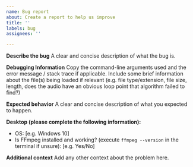 ```yaml
---
name: Bug report
about: Create a report to help us improve
title: ''
labels: bug
assignees: ''

---
```


**Describe the bug**
A clear and concise description of what the bug is.

**Debugging Information**
Copy the command-line arguments used and the error message / stack trace if applicable. Include some brief information about the file(s) being loaded if relevant (e.g. file type/extension, file size, length, does the audio have an obvious loop point that algorithm failed to find?)

**Expected behavior**
A clear and concise description of what you expected to happen.

**Desktop (please complete the following information):**
 - OS: [e.g. Windows 10]
 - Is FFmpeg installed and working? (execute `ffmpeg --version` in the terminal if unsure): [e.g. Yes/No]

**Additional context**
Add any other context about the problem here.
